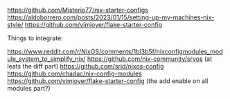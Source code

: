 https://github.com/Misterio77/nix-starter-configs
https://aldoborrero.com/posts/2023/01/15/setting-up-my-machines-nix-style/
https://github.com/vimjoyer/flake-starter-config

Things to integrate:

https://www.reddit.com/r/NixOS/comments/1bl3b5f/nixconfigmodules_module_system_to_simplify_nix/
https://github.com/nix-community/srvos (at leats the diff part)
https://github.com/srid/nixos-config
https://github.com/chadac/nix-config-modules
https://github.com/vimjoyer/flake-starter-config (the add enable on all modules part?)
